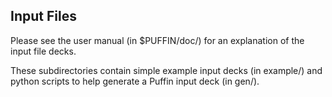 ## Input Files

Please see the user manual (in $PUFFIN/doc/) for an explanation of the input 
file decks.

These subdirectories contain simple example input decks (in example/) and python
scripts to help generate a Puffin input deck (in gen/).
